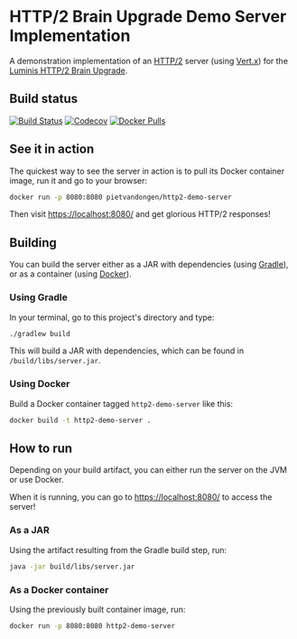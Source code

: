# HTTP/2 Brain Upgrade Demo Server Implementation

A demonstration implementation of an [HTTP/2][1] server (using [Vert.x][2]) for the [Luminis HTTP/2 Brain Upgrade][3].

## Build status

[![Build Status](https://travis-ci.org/pietvandongen/http2-brain-upgrade.svg?branch=master)](https://travis-ci.org/pietvandongen/http2-brain-upgrade)
[![Codecov](https://img.shields.io/codecov/c/github/pietvandongen/http2-brain-upgrade.svg)](https://codecov.io/gh/pietvandongen/http2-brain-upgrade)
[![Docker Pulls](https://img.shields.io/docker/pulls/pietvandongen/http2-demo-server.svg)](https://hub.docker.com/r/pietvandongen/http2-demo-server/)

## See it in action

The quickest way to see the server in action is to pull its Docker container image, run it and go to your browser:
 
 ```bash
 docker run -p 8080:8080 pietvandongen/http2-demo-server
 ```
 
Then visit [https://localhost:8080/](https://localhost:8080/) and get glorious HTTP/2 responses!

## Building

You can build the server either as a JAR with dependencies (using [Gradle][4]), or as a container (using [Docker][5]). 

### Using Gradle

In your terminal, go to this project's directory and type:
 
```bash
./gradlew build
```

This will build a JAR with dependencies, which can be found in `/build/libs/server.jar`.


### Using Docker

Build a Docker container tagged `http2-demo-server` like this:

```bash
docker build -t http2-demo-server .
```

## How to run

Depending on your build artifact, you can either run the server on the JVM or use Docker. 

When it is running, you can go to [https://localhost:8080/](https://localhost:8080/) to access the server!

### As a JAR

Using the artifact resulting from the Gradle build step, run:

```bash
java -jar build/libs/server.jar
```

### As a Docker container
 
Using the previously built container image, run:

```bash
docker run -p 8080:8080 http2-demo-server
```

[1]: https://http2.github.io/
[2]: http://vertx.io/
[3]: https://academy.luminis.eu/en/event/brain-upgrade-http2/
[4]: https://gradle.org/
[5]: https://www.docker.com/
